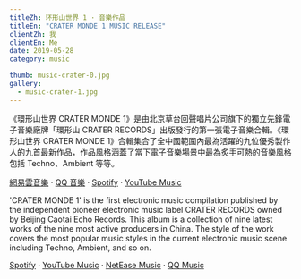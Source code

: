 ```yaml
---
titleZh: 环形山世界 1 · 音樂作品
titleEn: "CRATER MONDE 1 MUSIC RELEASE"
clientZh: 我
clientEn: Me
date: 2019-05-28
category: music

thumb: music-crater-0.jpg
gallery:
  - music-crater-1.jpg
---
```


《環形山世界 CRATER MONDE 1》是由北京草台回聲唱片公司旗下的獨立先鋒電子音樂廠牌「環形山 CRATER RECORDS」出版發行的第一張電子音樂合輯。《環形山世界 CRATER MONDE 1》合輯集合了全中國範圍內最為活躍的九位優秀製作人的九首最新作品，作品風格涵蓋了當下電子音樂場景中最為炙手可熱的音樂風格包括 Techno、Ambient 等等。

[網易雲音樂](https://music.163.com/#/album?id=80069315) · [QQ 音樂](https://y.qq.com/n/yqq/album/001cRZsN0DopCy.html) · [Spotify](https://open.spotify.com/album/6YLxkOzgGdIT6jTmCTIMdi?si=2CjzKBHhRtyjxvK1naSHng) · [YouTube Music](https://www.youtube.com/playlist?list=OLAK5uy_k-90FHGfJq0Fnq8mQBQZBcOCAUGeXjV-Q)

<!-- lang -->

'CRATER MONDE 1' is the first electronic music compilation published by the independent pioneer electronic music label CRATER RECORDS owned by Beijing Caotai Echo Records. This album is a collection of nine latest works of the nine most active producers in China. The style of the work covers the most popular music styles in the current electronic music scene including Techno, Ambient, and so on.

[Spotify](https://open.spotify.com/album/6YLxkOzgGdIT6jTmCTIMdi?si=2CjzKBHhRtyjxvK1naSHng) · [YouTube Music](https://www.youtube.com/playlist?list=OLAK5uy_k-90FHGfJq0Fnq8mQBQZBcOCAUGeXjV-Q) · [NetEase Music](https://music.163.com/#/album?id=80069315) · [QQ Music](https://y.qq.com/n/yqq/album/001cRZsN0DopCy.html)
